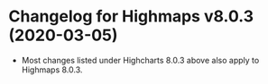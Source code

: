 # Changelog for Highmaps v8.0.3 (2020-03-05)

- Most changes listed under Highcharts 8.0.3 above also apply to Highmaps 8.0.3.

